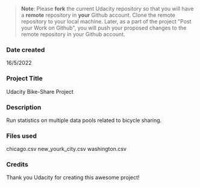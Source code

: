 >**Note**: Please **fork** the current Udacity repository so that you will have a **remote** repository in **your** Github account. Clone the remote repository to your local machine. Later, as a part of the project "Post your Work on Github", you will push your proposed changes to the remote repository in your Github account.

### Date created
16/5/2022

### Project Title
Udacity Bike-Share Project

### Description
Run statistics on multiple data pools related to bicycle sharing.

### Files used
chicago.csv
new_yourk_city.csv
washington.csv

### Credits
Thank you Udacity for creating this awesome project!

